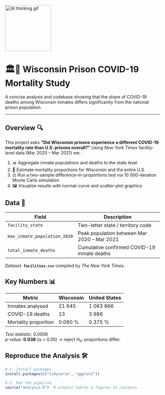 <img src="https://media0.giphy.com/media/v1.Y2lkPTc5MGI3NjExN203bno5dTVwZGZ5N3F6NnNoOThmZ3hkamZqMjJqOG52b2pnY3U5NSZlcD12MV9pbnRlcm5hbF9naWZfYnlfaWQmY3Q9Zw/Qu1fT51CG14ksIkASL/giphy.gif" width="150" alt="AI thinking gif" />

# 🏛️🦠 Wisconsin Prison COVID-19 Mortality Study 


A concise analysis and codebase showing that the share of COVID-19 deaths among Wisconsin inmates differs significantly from the national prison population.

---

## Overview 🔍  
This project asks **“Did Wisconsin prisons experience a different COVID-19 mortality rate than U.S. prisons overall?”** Using *New York Times* facility-level data (Mar 2020 – Mar 2021) we:

1. 📊 Aggregate inmate populations and deaths to the state level  
2. 🧮 Estimate mortality proportions for Wisconsin and the entire U.S.  
3. ⚖️ Run a two-sample difference-in-proportions test via 10 000-iteration Monte Carlo simulation  
4. 🖼️ Visualize results with normal-curve and scatter-plot graphics  

## Data 💾  
| Field | Description |
|-------|-------------|
| `facility_state` | Two-letter state / territory code |
| `max_inmate_population_2020` | Peak population between Mar 2020 – Mar 2021 |
| `total_inmate_deaths` | Cumulative confirmed COVID-19 inmate deaths |

*Dataset:* **`facilities.csv`** compiled by *The New York Times*.

## Key Numbers 📊  
| Metric | Wisconsin | United States |
|--------|-----------|---------------|
| Inmates analysed | 21 645 | 1 063 866 |
| COVID-19 deaths | 13 | 3 986 |
| Mortality proportion | 0.060 % | 0.375 % |

*Test statistic:* 0.0006  
*p-value:* **0.038** (α = 0.05) → reject H₀; proportions differ.

## Reproduce the Analysis 🛠️  
```r
# 1. Install packages
install.packages(c("tidyverse", "ggplot2"))

# 2. Run the pipeline
source("analysis.R")  # outputs tables & figures to /outputs
